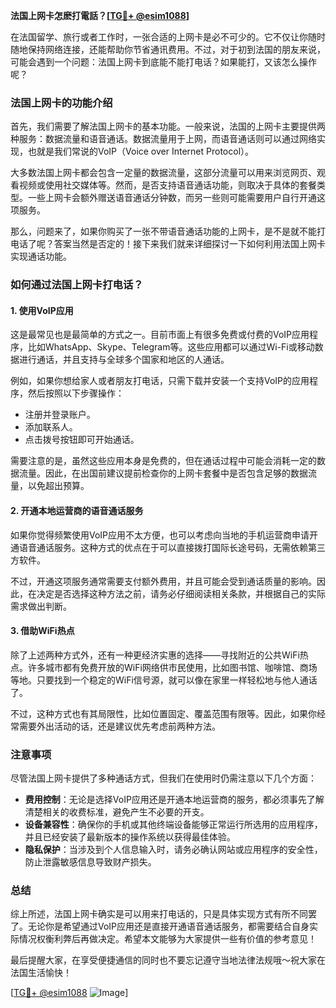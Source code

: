 **法国上网卡怎麽打電話？[[TG💪+ @esim1088](https://t.me/s/esim1088)]**

在法国留学、旅行或者工作时，一张合适的上网卡是必不可少的。它不仅让你随时随地保持网络连接，还能帮助你节省通讯费用。不过，对于初到法国的朋友来说，可能会遇到一个问题：法国上网卡到底能不能打电话？如果能打，又该怎么操作呢？

### 法国上网卡的功能介绍

首先，我们需要了解法国上网卡的基本功能。一般来说，法国的上网卡主要提供两种服务：数据流量和语音通话。数据流量用于上网，而语音通话则可以通过网络实现，也就是我们常说的VoIP（Voice over Internet Protocol）。

大多数法国上网卡都会包含一定量的数据流量，这部分流量可以用来浏览网页、观看视频或使用社交媒体等。然而，是否支持语音通话功能，则取决于具体的套餐类型。一些上网卡会额外赠送语音通话分钟数，而另一些则可能需要用户自行开通这项服务。

那么，问题来了，如果你购买了一张不带语音通话功能的上网卡，是不是就不能打电话了呢？答案当然是否定的！接下来我们就来详细探讨一下如何利用法国上网卡实现通话功能。

### 如何通过法国上网卡打电话？

#### 1. 使用VoIP应用

这是最常见也是最简单的方式之一。目前市面上有很多免费或付费的VoIP应用程序，比如WhatsApp、Skype、Telegram等。这些应用都可以通过Wi-Fi或移动数据进行通话，并且支持与全球多个国家和地区的人通话。

例如，如果你想给家人或者朋友打电话，只需下载并安装一个支持VoIP的应用程序，然后按照以下步骤操作：

- 注册并登录账户。
- 添加联系人。
- 点击拨号按钮即可开始通话。

需要注意的是，虽然这些应用本身是免费的，但在通话过程中可能会消耗一定的数据流量。因此，在出国前建议提前检查你的上网卡套餐中是否包含足够的数据流量，以免超出预算。

#### 2. 开通本地运营商的语音通话服务

如果你觉得频繁使用VoIP应用不太方便，也可以考虑向当地的手机运营商申请开通语音通话服务。这种方式的优点在于可以直接拨打国际长途号码，无需依赖第三方软件。

不过，开通这项服务通常需要支付额外费用，并且可能会受到通话质量的影响。因此，在决定是否选择这种方法之前，请务必仔细阅读相关条款，并根据自己的实际需求做出判断。

#### 3. 借助WiFi热点

除了上述两种方式外，还有一种更经济实惠的选择——寻找附近的公共WiFi热点。许多城市都有免费开放的WiFi网络供市民使用，比如图书馆、咖啡馆、商场等地。只要找到一个稳定的WiFi信号源，就可以像在家里一样轻松地与他人通话了。

不过，这种方式也有其局限性，比如位置固定、覆盖范围有限等。因此，如果你经常需要外出活动的话，还是建议优先考虑前两种方法。

### 注意事项

尽管法国上网卡提供了多种通话方式，但我们在使用时仍需注意以下几个方面：

- **费用控制**：无论是选择VoIP应用还是开通本地运营商的服务，都必须事先了解清楚相关的收费标准，避免产生不必要的开支。
- **设备兼容性**：确保你的手机或其他终端设备能够正常运行所选用的应用程序，并且已经安装了最新版本的操作系统以获得最佳体验。
- **隐私保护**：当涉及到个人信息输入时，请务必确认网站或应用程序的安全性，防止泄露敏感信息导致财产损失。

### 总结

综上所述，法国上网卡确实是可以用来打电话的，只是具体实现方式有所不同罢了。无论你是希望通过VoIP应用还是直接开通语音通话服务，都需要结合自身实际情况权衡利弊后再做决定。希望本文能够为大家提供一些有价值的参考意见！

最后提醒大家，在享受便捷通信的同时也不要忘记遵守当地法律法规哦～祝大家在法国生活愉快！

[[TG💪+ @esim1088](https://t.me/s/esim1088) ![Image](https://i.postimg.cc/4NQfJmqS/Snipaste-2025-05-13-00-14-12.png)]